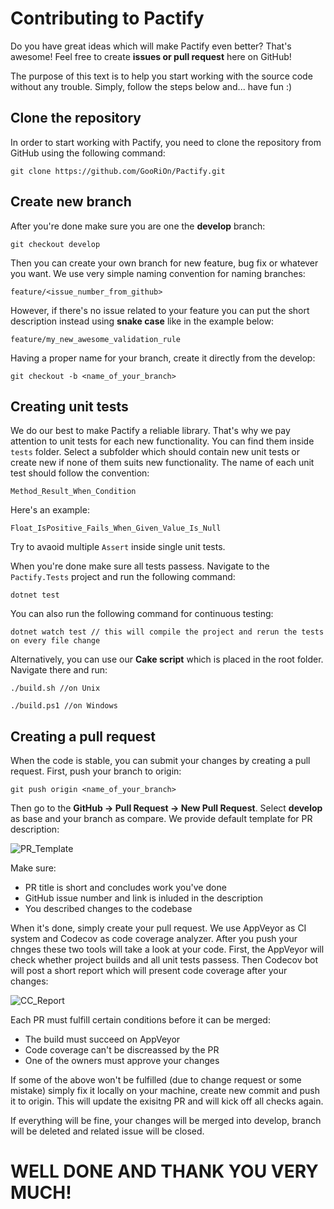 # Contributing to Pactify

Do you have great ideas which will make Pactify even better? That's awesome! Feel free to create **issues or pull request** here on GitHub!

The purpose of this text is to help you start working with the source code without any trouble. Simply, follow the steps below and... have fun :)

## Clone the repository
In order to start working with Pactify, you need to clone the repository from GitHub using the following command:
```
git clone https://github.com/GooRiOn/Pactify.git
```

## Create new branch
After you're done make sure you are one the **develop** branch:
```
git checkout develop
```

Then you can create your own branch for new feature, bug fix or whatever you want. We use very simple naming convention for naming branches:
```
feature/<issue_number_from_github>
```

However, if there's no issue related to your feature you can put the short description instead using **snake case** like in the example below:
```
feature/my_new_awesome_validation_rule
```

Having a proper name for your branch, create it directly from the develop:
```
git checkout -b <name_of_your_branch>
```

## Creating unit tests
We do our best to make Pactify a reliable library. That's why we pay attention to unit tests for each new functionality. You can find them inside ```tests``` folder. Select a subfolder which should contain new unit tests or create new if none of them suits new functionality. The name of each unit test should follow the convention:
```
Method_Result_When_Condition
```

Here's an example:
```
Float_IsPositive_Fails_When_Given_Value_Is_Null
```

Try to avaoid multiple ```Assert``` inside single unit tests.

When you're done make sure all tests passess. Navigate to the ```Pactify.Tests``` project and run the following command:
```
dotnet test
```

You can also run the following command for continuous testing:
```
dotnet watch test // this will compile the project and rerun the tests on every file change
```

Alternatively, you can use our **Cake script** which is placed in the root folder. Navigate there and run:
```
./build.sh //on Unix
```
```
./build.ps1 //on Windows
```

## Creating a pull request
When the code is stable, you can submit your changes by creating a pull request. First, push your branch to origin:
```
git push origin <name_of_your_branch>
```

Then go to the **GitHub -> Pull Request -> New Pull Request**.
Select **develop** as base and your branch as compare. We provide default template for PR description:

![PR_Template](http://foreverframe.net/wp-content/uploads/2017/09/Screen-Shot-2017-09-27-at-21.16.02.png)

Make sure:
- PR title is short and concludes work you've done
- GitHub issue number and link is inluded in the description
- You described changes to the codebase

When it's done, simply create your pull request. We use AppVeyor as CI system and Codecov as code coverage analyzer. After you push your chnges these two tools will take a look at your code. First, the AppVeyor will check whether project builds and all unit tests passess. Then Codecov bot will post a short report which will present code coverage after your changes:

![CC_Report](http://foreverframe.net/wp-content/uploads/2017/10/Screen-Shot-2017-10-22-at-13.13.15.png)

Each PR must fulfill certain conditions before it can be merged:

- The build must succeed on AppVeyor
- Code coverage can't be discreassed by the PR
- One of the owners must approve your changes


If some of the above won't be fulfilled (due to change request or some mistake) simply fix it locally on your machine, create new commit and push it to origin. This will update the exisitng PR and will kick off all checks again.

If everything will be fine, your changes will be merged into develop, branch will be deleted and related issue will be closed.

# WELL DONE AND THANK YOU VERY MUCH!





